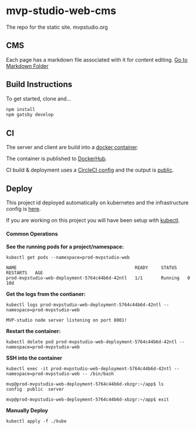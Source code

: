 # mvp-studio-web-cms

The repo for the static site.
mvpstudio.org

## CMS
Each page has a markdown file associated with it for content editing.
[Go to Markdown Folder](https://github.com/MVPStudio/mvp-studio-web-cms/tree/master/src/markdown)

## Build Instructions

To get started, clone and...

```sh
npm install
npm gatsby develop
```

## CI

The server and client are build into a [docker container](https://github.com/MVPStudio/mvp-studio-web-cms/blob/master/Dockerfile).

The container is published to [DockerHub](https://cloud.docker.com/u/mvpstudio/repository/docker/mvpstudio/mvp-studio-web-cms).

CI build & deployment uses a [CircleCI config](https://github.com/MVPStudio/mvp-studio-web-cms/blob/master/.circleci/config.yml) and the output is [public](https://circleci.com/gh/MVPStudio/mvp-studio-web-cms).

## Deploy

This project id deployed automatically on kubernetes and the infrastructure config is [here](https://github.com/MVPStudio/mvp-studio-web-cms/blob/master/kube/prod-web.yaml).

If you are working on this project you will have been setup with [kubectl](https://kubernetes.io/docs/reference/kubectl/cheatsheet/).

#### Common Operations

**See the running pods for a project/namespace:**
```
kubectl get pods --namespace=prod-mvpstudio-web

NAME                                             READY     STATUS    RESTARTS   AGE
prod-mvpstudio-web-deployment-5764c44b6d-42ntl   1/1       Running   0          10d
```

**Get the logs from the contianer:**
```
kubectl logs prod-mvpstudio-web-deployment-5764c44b6d-42ntl --namespace=prod-mvpstudio-web

MVP-studio node server listening on port 8001!
```

**Restart the container:**
```
kubectl delete pod prod-mvpstudio-web-deployment-5764c44b6d-42ntl --namespace=prod-mvpstudio-web
```

**SSH into the container**
```
kubectl exec -it prod-mvpstudio-web-deployment-5764c44b6d-42ntl --namespace=prod-mvpstudio-web -- /bin/bash

mvp@prod-mvpstudio-web-deployment-5764c44b6d-xbzgr:~/app$ ls
config  public  server

mvp@prod-mvpstudio-web-deployment-5764c44b6d-xbzgr:~/app$ exit
```

**Manually Deploy**
```
kubectl apply -f ./kube
```
